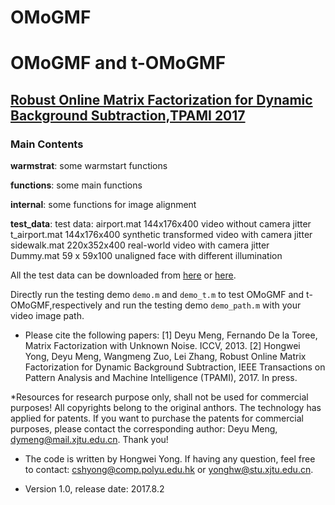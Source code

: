 # OMoGMF
# OMoGMF and t-OMoGMF
## [Robust Online Matrix Factorization for Dynamic Background Subtraction,TPAMI 2017](https://arxiv.org/pdf/1705.10000.pdf)

### Main Contents

**warmstrat**:  some warmstart functions 

**functions**:  some main functions 

**internal**:   some functions for image alignment

**test_data**:     test data:
                   airport.mat   144x176x400  video without camera jitter    
                   t_airport.mat 144x176x400  synthetic transformed video with camera jitter   
                   sidewalk.mat  220x352x400  real-world video with camera jitter   
                   Dummy.mat     59 x 59x100  unaligned face with different illumination  
                   
All the test data can be downloaded from [here](http://pan.baidu.com/s/1nuGuZqD)  or [here](https://drive.google.com/open?id=16Kx5xsWsL_cFPQNTYZMgqS5rPbetM0qy).

Directly run the testing demo `demo.m` and `demo_t.m` to test OMoGMF and t-OMoGMF,respectively and
run the testing demo `demo_path.m` with your video image path.


* Please cite the following papers: 
 [1] Deyu Meng, Fernando De la Toree, Matrix Factorization with Unknown Noise. ICCV, 2013. 
 [2] Hongwei Yong, Deyu Meng, Wangmeng Zuo, Lei Zhang, Robust Online Matrix Factorization for Dynamic Background Subtraction, IEEE  Transactions on Pattern Analysis and Machine Intelligence (TPAMI), 2017. In press. 
   
*Resources for research purpose only, shall not be used for commercial purposes! All copyrights belong to the original anthors. The technology has applied for patents. If you want to purchase the patents for commercial purposes, please contact the corresponding author: Deyu Meng, dymeng@mail.xjtu.edu.cn. Thank you! 
 
* The code is written by Hongwei Yong. If having any question, feel free to contact: cshyong@comp.polyu.edu.hk or yonghw@stu.xjtu.edu.cn.  

* Version 1.0, release date: 2017.8.2  

